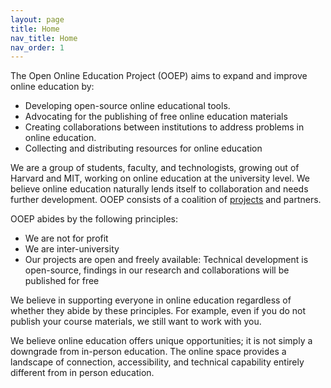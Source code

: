 ```yaml
---
layout: page
title: Home
nav_title: Home
nav_order: 1
---
```

The Open Online Education Project (OOEP) aims to expand and improve online education by:

* Developing open-source online educational tools.
* Advocating for the publishing of free online education materials
* Creating collaborations between institutions to address problems in online education.
* Collecting and distributing resources for online education

We are a group of students, faculty, and technologists, growing out of Harvard and MIT, working on online education at the university level. We believe online education naturally lends itself to collaboration and needs further development. OOEP consists of a coalition of [projects](https://ooep.org/projects) and partners.

OOEP abides by the following principles:

* We are not for profit
* We are inter-university
* Our projects are open and freely available: Technical development is open-source, findings in our research and collaborations will be published for free

We believe in supporting everyone in online education regardless of whether they abide by these principles. For example,  even if you do not publish your course materials, we still want to work with you.

We believe online education offers unique opportunities; it is not simply a downgrade from in-person education. The online space provides a landscape of connection, accessibility, and technical capability entirely different from in person education.

